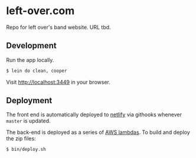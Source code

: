 # left-over.com

Repo for left over's band website. URL tbd.

## Development

Run the app locally.

```bash
$ lein do clean, cooper
```

Visit [http://localhost:3449](http://localhost:3449) in your browser.

## Deployment

The front end is automatically deployed to [netlify](https://app.netlify.com/sites/left-over-band/deploys) via githooks
whenever `master` is updated.

The back-end is deployed as a series of [AWS lambdas](https://console.aws.amazon.com/lambda/home?region=us-east-1#/functions).
To build and deploy the zip files:

```bash
$ bin/deploy.sh
```
